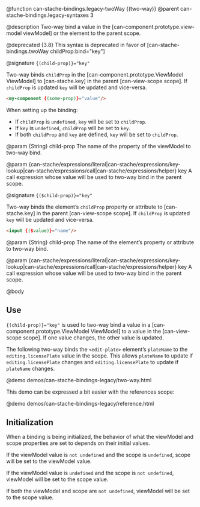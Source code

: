 @function can-stache-bindings.legacy-twoWay {\(two-way\)}
@parent can-stache-bindings.legacy-syntaxes 3

@description Two-way bind a value in the [can-component.prototype.view-model viewModel] or the element to the parent scope.

@deprecated {3.8} This syntax is deprecated in favor of [can-stache-bindings.twoWay childProp:bind="key"]

@signature `{(child-prop)}="key"`

  Two-way binds `childProp` in the  [can-component.prototype.ViewModel ViewModel] to
  [can-stache.key] in the parent [can-view-scope scope].  If `childProp` is updated `key` will be updated
  and vice-versa.

  ```html
  <my-component {(some-prop)}="value"/>
  ```

  When setting up the binding:

  - If `childProp` is `undefined`, `key` will be set to `childProp`.
  - If `key` is `undefined`, `childProp` will be set to `key`.
  - If both `childProp` and `key` are defined, `key` will be set to `childProp`.



  @param {String} child-prop The name of the property of the viewModel to two-way bind.

  @param {can-stache/expressions/literal|can-stache/expressions/key-lookup|can-stache/expressions/call|can-stache/expressions/helper} key A call expression whose value will be used to two-way bind in the parent scope.

@signature `{($child-prop)}="key"`

  Two-way binds the element’s `childProp` property or attribute to
  [can-stache.key] in the parent [can-view-scope scope].  If `childProp` is updated `key` will be updated
  and vice-versa.

  ```html
  <input {($value)}="name"/>
  ```

  @param {String} child-prop The name of the element’s property or attribute to two-way bind.

  @param {can-stache/expressions/literal|can-stache/expressions/key-lookup|can-stache/expressions/call|can-stache/expressions/helper} key A call expression whose value will be used to two-way bind in the parent scope.

@body

## Use

`{(child-prop)}="key"` is used to two-way bind a value in a [can-component.prototype.ViewModel ViewModel] to
a value in the  [can-view-scope scope].  If one value changes, the other value is updated.

The following two-way binds the `<edit-plate>` element’s `plateName` to the `editing.licensePlate`
value in the scope.  This allows `plateName` to update if `editing.licensePlate` changes and
`editing.licensePlate` to update if `plateName` changes.

@demo demos/can-stache-bindings-legacy/two-way.html

This demo can be expressed a bit easier with the references scope:

@demo demos/can-stache-bindings-legacy/reference.html

## Initialization

When a binding is being initialized, the behavior of what the viewModel and scope properties
are set to depends on their initial values.

If the viewModel value is `not undefined` and the scope is `undefined`, scope will be set to the viewModel value.

If the viewModel value is `undefined` and the scope is `not undefined`, viewModel will be set to the scope value.

If both the viewModel and scope are `not undefined`, viewModel will be set to the scope value.

